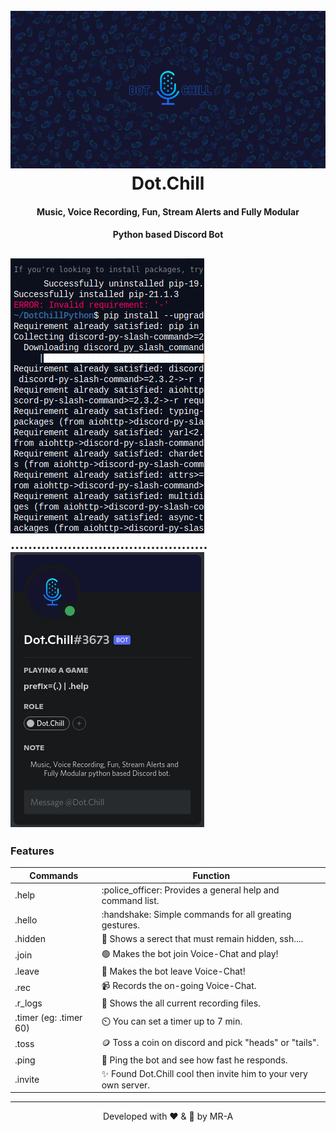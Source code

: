 <h1 align="center">
  <br>
  <a href="https://discord.com/api/oauth2/authorize?client_id=818451840399179776&permissions=8&scope=bot"><img src="https://raw.githubusercontent.com/MR-A0101/Dot.Chill/master/resources/img/Dot.jpg" alt="Dot Dot Chill"></a>
  <br>
  Dot.Chill
  <br>
</h1>

<h4 align="center">Music, Voice Recording, Fun, Stream Alerts and Fully Modular</h4>
<h4 align="center"> Python based Discord Bot</h4>

 <a align="center"><img src="https://raw.githubusercontent.com/MR-A0101/Dot.Chill/master/resources/gif/replit_boot3673.gif" alt="Dot Dot Chill"></a>............................................. <a align="center"><img src="https://raw.githubusercontent.com/MR-A0101/Dot.Chill/master/resources/gif/dotdotchill.gif" alt="Dot Dot Chill"></a> 
---

### Features

<table>
    <thead>
        <tr>
        <th>Commands</th>
        <th>Function</th>
        </tr>
    </thead>
    <tbody>
        <tr>
        <td>.help</td>
        <td>:police_officer: Provides a general help and command list.</td>
        </tr>
        <tr>
        <td>.hello</td>
        <td>:handshake: Simple commands for all greating gestures.</td>
        </tr>
        <tr>
        <td>.hidden</td>
        <td>🥷 Shows a serect that must remain hidden, ssh....</td>
        </tr>
        <tr>
        <td>.join</td>
        <td>🟢 Makes the bot join Voice-Chat and play!</td>
        </tr>
        <tr>
        <td>.leave</td>
        <td>🔴 Makes the bot leave Voice-Chat!</td>
        </tr>
        <tr>
        <td>.rec</td>
        <td>📹 Records the on-going Voice-Chat.</td>
        </tr>
        <tr>
        <td>.r_logs</td>
        <td>📒 Shows the all current recording files.</td>
        </tr>
        <tr>
        <td>.timer (eg: .timer 60)</td>
        <td>⏲️ You can set a timer up to 7 min.</td>
        </tr>
        <tr>
        <td>.toss</td>
        <td>🪙 Toss a coin on discord and pick "heads" or "tails".</td>
        </tr>
        <tr>
        <td>.ping</td>
        <td>🏓 Ping the bot and see how fast he responds. </td>
        </tr>
        <tr>
        <td>.invite</td>
        <td>✨ Found Dot.Chill cool then invite him to your very own server.</td>
        </tr>
        <tr>
    </tbody>
</table>

---
<p align="center">
Developed with ❤️ & 🧠 by MR-A
</p>
